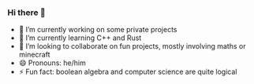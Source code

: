 ### Hi there 👋

- 🔭 I’m currently working on some private projects
- 🌱 I’m currently learning C++ and Rust
- 👯 I’m looking to collaborate on fun projects, mostly involving maths or minecraft
- 😄 Pronouns: he/him
- ⚡ Fun fact: boolean algebra and computer science are quite logical 
  
<!-- - 💬 Ask me about maths -->
<!-- - 📫 How to reach me: just reach out on GitHub -->
<!--
**jakobgraetz/jakobgraetz** is a ✨ _special_ ✨ repository because its `README.md` (this file) appears on your GitHub profile.

Here are some ideas to get you started:

- 🔭 I’m currently working on ...
- 🌱 I’m currently learning ...
- 👯 I’m looking to collaborate on ...
- 🤔 I’m looking for help with ...
- 💬 Ask me about ...
- 📫 How to reach me: ...
- 😄 Pronouns: ...
- ⚡ Fun fact: ...
-->
